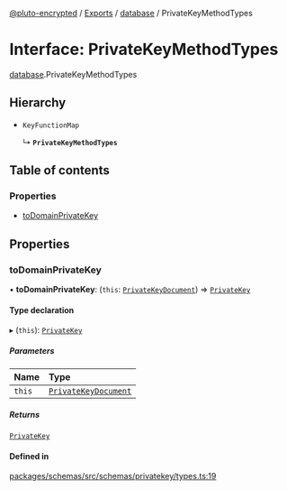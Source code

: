 [@pluto-encrypted](../README.md) / [Exports](../modules.md) / [database](../modules/database-1.md) / PrivateKeyMethodTypes

# Interface: PrivateKeyMethodTypes

[database](../modules/database-1.md).PrivateKeyMethodTypes

## Hierarchy

- `KeyFunctionMap`

  ↳ **`PrivateKeyMethodTypes`**

## Table of contents

### Properties

- [toDomainPrivateKey](database-1.PrivateKeyMethodTypes.md#todomainprivatekey)

## Properties

### toDomainPrivateKey

• **toDomainPrivateKey**: (`this`: [`PrivateKeyDocument`](../modules/database-1.md#privatekeydocument)) => [`PrivateKey`](../classes/database-1.WALLET_SDK_DOMAIN.PrivateKey.md)

#### Type declaration

▸ (`this`): [`PrivateKey`](../classes/database-1.WALLET_SDK_DOMAIN.PrivateKey.md)

##### Parameters

| Name | Type |
| :------ | :------ |
| `this` | [`PrivateKeyDocument`](../modules/database-1.md#privatekeydocument) |

##### Returns

[`PrivateKey`](../classes/database-1.WALLET_SDK_DOMAIN.PrivateKey.md)

#### Defined in

[packages/schemas/src/schemas/privatekey/types.ts:19](https://github.com/atala-community-projects/pluto-encrypted/blob/879549ef/packages/schemas/src/schemas/privatekey/types.ts#L19)
